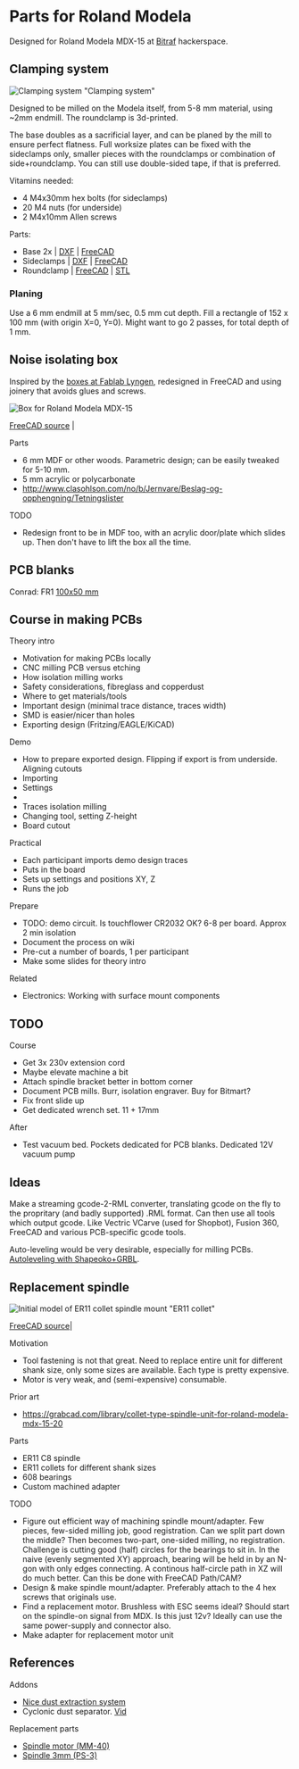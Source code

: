 # Parts for Roland Modela

Designed for Roland Modela MDX-15 at [Bitraf](http://bitraf.no) hackerspace.

## Clamping system

![Clamping system "Clamping system"](./doc/clamping-system.jpg)

Designed to be milled on the Modela itself, from 5-8 mm material, using ~2mm endmill.
The roundclamp is 3d-printed.

The base doubles as a sacrificial layer, and can be planed by the mill to ensure perfect flatness.
Full worksize plates can be fixed with the sideclamps only,
smaller pieces with the roundclamps or combination of side+roundclamp.
You can still use double-sided tape, if that is preferred. 

Vitamins needed:

* 4 M4x30mm hex bolts (for sideclamps)
* 20 M4 nuts (for underside)
* 2 M4x10mm Allen screws

Parts:

* Base 2x
| [DXF](./export/rml-clampbase-half-1.dxf)
| [FreeCAD](./clamping.fcstd)
* Sideclamps
| [DXF](./export/rml-sideclamp-1.dxf)
| [FreeCAD](./clamping-sideclamp.fcstd)
* Roundclamp
| [FreeCAD](./clamping-roundpuck.fcstd)
| [STL](./export/rml-roundclamp-2.stl)

### Planing

Use a 6 mm endmill at 5 mm/sec, 0.5 mm cut depth.
Fill a rectangle of 152 x 100 mm (with origin X=0, Y=0).
Might want to go 2 passes, for total depth of 1 mm.


## Noise isolating box

Inspired by the [boxes at Fablab Lyngen](http://www.dyvikdesign.com/site/research/fablab/the-modela-insulation-boxes-of-fablab-lyngen.html),
redesigned in FreeCAD and using joinery that avoids glues and screws.

![Box for Roland Modela MDX-15](./img/mdx-15-box.jpg)

[FreeCAD source](box.fcstd) |

Parts

* 6 mm MDF or other woods. Parametric design; can be easily tweaked for 5-10 mm.
* 5 mm acrylic or polycarbonate
* http://www.clasohlson.com/no/b/Jernvare/Beslag-og-opphengning/Tetningslister

TODO

* Redesign front to be in MDF too, with an acrylic door/plate which slides up.
Then don't have to lift the box all the time.

## PCB blanks

Conrad: FR1 [100x50 mm](http://www.conrad.com/ce/en/product/528200)

## Course in making PCBs


Theory intro

* Motivation for making PCBs locally
* CNC milling PCB versus etching
* How isolation milling works
* Safety considerations, fibreglass and copperdust
* Where to get materials/tools
* Important design (minimal trace distance, traces width)
* SMD is easier/nicer than holes
* Exporting design (Fritzing/EAGLE/KiCAD)

Demo

* How to prepare exported design. Flipping if export is from underside. Aligning cutouts
* Importing
* Settings
* 
* Traces isolation milling
* Changing tool, setting Z-height
* Board cutout

Practical

* Each participant imports demo design traces
* Puts in the board
* Sets up settings and positions XY, Z
* Runs the job

Prepare

* TODO: demo circuit. Is touchflower CR2032 OK? 6-8 per board. Approx 2 min isolation
* Document the process on wiki
* Pre-cut a number of boards, 1 per participant
* Make some slides for theory intro

Related

* Electronics: Working with surface mount components


## TODO

Course

* Get 3x 230v extension cord
* Maybe elevate machine a bit
* Attach spindle bracket better in bottom corner
* Document PCB mills. Burr, isolation engraver. Buy for Bitmart?
* Fix front slide up
* Get dedicated wrench set. 11 + 17mm

After

* Test vacuum bed. Pockets dedicated for PCB blanks. Dedicated 12V vacuum pump

## Ideas

Make a streaming gcode-2-RML converter, translating gcode on the fly to the propritary (and badly supported) .RML format.
Can then use all tools which output gcode. Like Vectric VCarve (used for Shopbot), Fusion 360, FreeCAD and various PCB-specific gcode tools.

Auto-leveling would be very desirable, especially for milling PCBs.
[Autoleveling with Shapeoko+GRBL](http://www.shapeoko.com/forum/viewtopic.php?f=28&t=3797).


## Replacement spindle

![Initial model of ER11 collet spindle mount "ER11 collet"](./doc/er11-spindlemount-model.png)

[FreeCAD source](./er11-spindlemount.fcstd)|

Motivation

* Tool fastening is not that great.
Need to replace entire unit for different shank size, only some sizes are available.
Each type is pretty expensive.
* Motor is very weak, and (semi-expensive) consumable.

Prior art

* https://grabcad.com/library/collet-type-spindle-unit-for-roland-modela-mdx-15-20

Parts

* ER11 C8 spindle
* ER11 collets for different shank sizes
* 608 bearings
* Custom machined adapter

TODO

* Figure out efficient way of machining spindle mount/adapter.
Few pieces, few-sided milling job, good registration.
Can we split part down the middle? Then becomes two-part, one-sided milling, no registration.
Challenge is cutting good (half) circles for the bearings to sit in.
In the naive (evenly segmented XY) approach, bearing will be held in by an N-gon with only edges connecting.
A continous half-circle path in XZ will do much better. Can this be done with FreeCAD Path/CAM?
* Design & make spindle mount/adapter.
Preferably attach to the 4 hex screws that originals use.
* Find a replacement motor. Brushless with ESC seems ideal?
Should start on the spindle-on signal from MDX. Is this just 12v?
Ideally can use the same power-supply and connector also.
* Make adapter for replacement motor unit

References
------------

Addons

* [Nice dust extraction system](http://wiki.makeitlabs.com/projects/roland-mill-upgrade/upgrades)
* Cyclonic dust separator. [Vid](https://www.youtube.com/watch?v=YsrURCK-H_M)

Replacement parts

* [Spindle motor (MM-40)](https://www.rolanddgastore.com/product.aspx?zpid=1475)
* [Spindle 3mm (PS-3)](https://www.rolanddgastore.com/product.aspx?zpid=1500)
